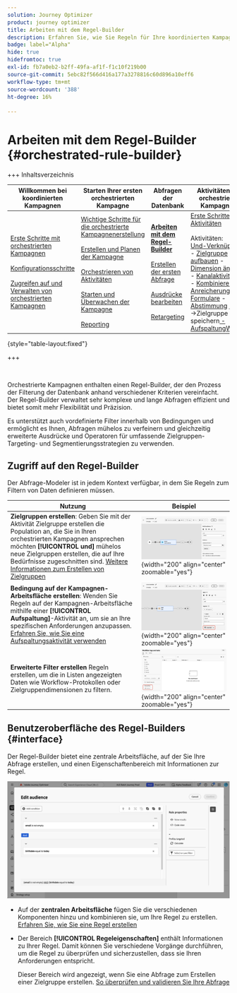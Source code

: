 ```yaml
---
solution: Journey Optimizer
product: journey optimizer
title: Arbeiten mit dem Regel-Builder
description: Erfahren Sie, wie Sie Regeln für Ihre koordinierten Kampagnen erstellen
badge: label="Alpha"
hide: true
hidefromtoc: true
exl-id: fb7a0eb2-b2ff-49fa-af1f-f1c10f219b00
source-git-commit: 5ebc82f566d416a177a3278816c60d896a10eff6
workflow-type: tm+mt
source-wordcount: '388'
ht-degree: 16%

---
```



# Arbeiten mit dem Regel-Builder {#orchestrated-rule-builder}

+++ Inhaltsverzeichnis

| Willkommen bei koordinierten Kampagnen | Starten Ihrer ersten orchestrierten Kampagne | Abfragen der Datenbank | Aktivitäten für orchestrierte Kampagnen |
|---|---|---|---|
| [Erste Schritte mit orchestrierten Kampagnen](gs-orchestrated-campaigns.md)<br/><br/>[Konfigurationsschritte](configuration-steps.md)<br/><br/>[Zugreifen auf und Verwalten von orchestrierten Kampagnen](access-manage-orchestrated-campaigns.md) | [Wichtige Schritte für die orchestrierte Kampagnenerstellung](gs-campaign-creation.md)<br/><br/>[Erstellen und Planen der Kampagne](create-orchestrated-campaign.md)<br/><br/>[Orchestrieren von Aktivitäten](orchestrate-activities.md)<br/><br/>[Starten und Überwachen der Kampagne](start-monitor-campaigns.md)<br/><br/>[Reporting](reporting-campaigns.md) | <b>[Arbeiten mit dem Regel-Builder](orchestrated-rule-builder.md)</b><br/><br/>[Erstellen der ersten Abfrage](build-query.md)<br/><br/>[Ausdrücke bearbeiten](edit-expressions.md)<br/><br/>[Retargeting](retarget.md) | [Erste Schritte mit Aktivitäten](activities/about-activities.md)<br/><br/>Aktivitäten:<br/>[Und-Verknüpfung](activities/and-join.md) - [Zielgruppe aufbauen](activities/build-audience.md) - [Dimension ändern](activities/change-dimension.md) - [Kanalaktivitäten](activities/channels.md) - [Kombinieren](activities/combine.md) - [Anreicherung](activities/deduplication.md) - [Formulare](activities/enrichment.md) - [Abstimmung](activities/fork.md) [&#128279;](activities/reconciliation.md) [&#128279;](activities/save-audience.md) [&#128279;](activities/split.md) ->Zielgruppe speichern[ -AufspaltungWarten](activities/wait.md) |

{style="table-layout:fixed"}

+++

<br/>

Orchestrierte Kampagnen enthalten einen Regel-Builder, der den Prozess der Filterung der Datenbank anhand verschiedener Kriterien vereinfacht. Der Regel-Builder verwaltet sehr komplexe und lange Abfragen effizient und bietet somit mehr Flexibilität und Präzision.

Es unterstützt auch vordefinierte Filter innerhalb von Bedingungen und ermöglicht es Ihnen, Abfragen mühelos zu verfeinern und gleichzeitig erweiterte Ausdrücke und Operatoren für umfassende Zielgruppen-Targeting- und Segmentierungsstrategien zu verwenden.

## Zugriff auf den Regel-Builder

Der Abfrage-Modeler ist in jedem Kontext verfügbar, in dem Sie Regeln zum Filtern von Daten definieren müssen.

| Nutzung | Beispiel |
|  ---  |  ---  |
| **Zielgruppen erstellen**: Geben Sie mit der Aktivität Zielgruppe erstellen die Population an, die Sie in Ihren orchestrierten Kampagnen ansprechen möchten **[!UICONTROL und]** mühelos neue Zielgruppen erstellen, die auf Ihre Bedürfnisse zugeschnitten sind. [Weitere Informationen zum Erstellen von Zielgruppen](../orchestrated/activities/build-audience.md) | ![Bild, das den Zugriff auf die Benutzeroberfläche zur Zielgruppenerstellung zeigt](assets/query-access-audience.png){width="200" align="center" zoomable="yes"} |
| **Bedingung auf der Kampagnen-Arbeitsfläche erstellen**: Wenden Sie Regeln auf der Kampagnen-Arbeitsfläche mithilfe einer **[!UICONTROL Aufspaltung]**-Aktivität an, um sie an Ihre spezifischen Anforderungen anzupassen. [Erfahren Sie, wie Sie eine Aufspaltungsaktivität verwenden](../orchestrated/activities/split.md) | ![Bild, das zeigt, wie auf Workflow-Anpassungsoptionen zugegriffen werden kann](assets/query-access-split.png){width="200" align="center" zoomable="yes"} |
| **Erweiterte Filter erstellen** Regeln erstellen, um die in Listen angezeigten Daten wie Workflow-Protokollen oder Zielgruppendimensionen zu filtern. | ![Bild, das zeigt, wie Listenfilter angepasst werden](assets/query-access-advanced-filters.png){width="200" align="center" zoomable="yes"} |

## Benutzeroberfläche des Regel-Builders {#interface}

Der Regel-Builder bietet eine zentrale Arbeitsfläche, auf der Sie Ihre Abfrage erstellen, und einen Eigenschaftenbereich mit Informationen zur Regel.

![Bild mit der Benutzeroberfläche des Regel-Builders](assets/rule-builder-interface.png)

* Auf der **zentralen Arbeitsfläche** fügen Sie die verschiedenen Komponenten hinzu und kombinieren sie, um Ihre Regel zu erstellen. [Erfahren Sie, wie Sie eine Regel erstellen](../orchestrated/build-query.md)

* Der Bereich **[!UICONTROL Regeleigenschaften]** enthält Informationen zu Ihrer Regel. Damit können Sie verschiedene Vorgänge durchführen, um die Regel zu überprüfen und sicherzustellen, dass sie Ihren Anforderungen entspricht.

  Dieser Bereich wird angezeigt, wenn Sie eine Abfrage zum Erstellen einer Zielgruppe erstellen. [So überprüfen und validieren Sie Ihre Abfrage](build-query.md#check-and-validate-your-query)
